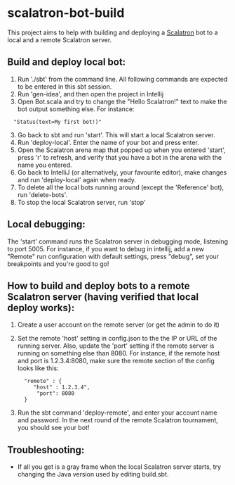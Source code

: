 scalatron-bot-build
===================

This project aims to help with building and deploying a [Scalatron](http://scalatron.github.io/") bot to
a local and a remote Scalatron server.

## Build and deploy local bot:

1. Run './sbt' from the command line. All following commands are expected to be entered in this
  sbt session.
2. Run 'gen-idea', and then open the project in Intellij
3. Open Bot.scala and try to change the "Hello Scalatron!" text to make the bot output something else. For instance:
```
  "Status(text=My first bot!)"
```
3. Go back to sbt and run 'start'. This will start a local Scalatron server.
4. Run 'deploy-local'. Enter the name of your bot and press enter.
5. Open the Scalatron arena map that popped up when you entered 'start', press 'r' to refresh,
   and verify that you have a bot in the arena with the name you entered.
6. Go back to IntelliJ (or alternatively, your favourite editor), make changes and run 'deploy-local' again when ready.
7. To delete all the local bots running around (except the 'Reference' bot), run 'delete-bots'.
8. To stop the local Scalatron server, run 'stop'

## Local debugging:
The 'start' command runs the Scalatron server in debugging mode, listening to port 5005. For instance,
if you want to debug in intellij, add a new "Remote" run configuration with default settings, press
"debug", set your breakpoints and you're good to go!

## How to build and deploy bots to a remote Scalatron server (having verified that local deploy works):

1. Create a user account on the remote server (or get the admin to do it)
2. Set the remote 'host' setting in config.json to the the IP or URL of the running server. Also,
   update the 'port' setting if the remote server is running on something else than 8080.
   For instance, if the remote host and port is 1.2.3.4:8080, make sure the remote section
   of the config looks like this:
   ```
     "remote" : {
        "host" : 1.2.3.4",
         "port": 8080
     }
   ```

3. Run the sbt command 'deploy-remote', and enter your account name and password. In the next round of the remote Scalatron tournament, you should see your bot!

## Troubleshooting:
- If all you get is a gray frame when the local Scalatron server starts, try changing the Java version used by editing build.sbt.
